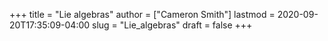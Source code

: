 +++
title = "Lie algebras"
author = ["Cameron Smith"]
lastmod = 2020-09-20T17:35:09-04:00
slug = "Lie_algebras"
draft = false
+++
